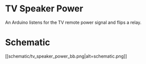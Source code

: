 TV Speaker Power
================
An Arduino listens for the TV remote power signal and flips a relay.

# Schematic
[[schematic/tv_speaker_power_bb.png|alt=schematic.png]]
